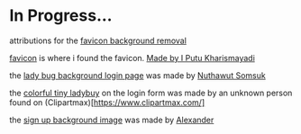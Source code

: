 # In Progress...

attributions
for the [favicon background removal](https://www.erase.bg/)

[favicon](https://thenounproject.com/icon/software-bugs-1510126/) is where i found the favicon. [Made by I Putu Kharismayadi](https://thenounproject.com/putukharismayadi/)

the [lady bug background login page](https://www.istockphoto.com/photo/computer-bug-failure-or-error-of-software-and-hardware-concept-miniature-red-ladybug-gm1011619072-272570589) was made by [Nuthawut Somsuk](https://www.istockphoto.com/portfolio/eamesBot?mediatype=photography)

the [colorful tiny ladybuy](https://www.clipartmax.com/middle/m2H7G6A0H7N4m2i8_computer-bug-clipart-software-bug-patch-tuesday-clip-computer-bugs/) on the login form was made by an unknown person found on (Clipartmax)[https://www.clipartmax.com/]

the [sign up background image](https://stock.adobe.com/search/images?k=software+bug&asset_id=231685699) was made by [Alexander](https://stock.adobe.com/contributor/205980439/alexander?load_type=author&prev_url=detail)